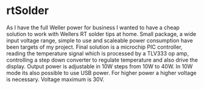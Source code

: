 # rtSolder

As I have the full Weller power for business I wanted to have a cheap solution to work with Wellers RT solder tips at home. Small package, a wide input voltage range, simple to use and scaleable power consumption have been targets of my project.
Final solution is a microchip PIC controller, reading the temperature signal which is processed by a TLV333 op amp, controlling a step down converter to regulate temperature and also drive the display.
Output power is adjustable in 10W steps from 10W to 40W. In 10W mode its also possible to use USB power. For higher power a higher voltage is necessary. Voltage maximum is 30V. 
